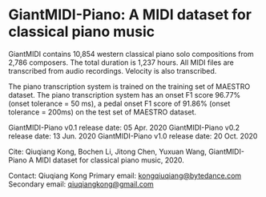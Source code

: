 # GiantMIDI-Piano: A MIDI dataset for classical piano music

GiantMIDI contains 10,854 western classical piano solo compositions from 2,786 composers. The total duration is 1,237 hours. All MIDI files are transcribed from audio recordings. Velocity is also transcribed.

The piano transcription system is trained on the training set of MAESTRO dataset. The piano transcription system has an onset F1 score 96.77% (onset tolerance = 50 ms), a pedal onset F1 score of 91.86% (onset tolerance = 200ms) on the test set of MAESTRO dataset.

GiantMIDI-Piano v0.1 release date: 05 Apr. 2020
GiantMIDI-Piano v0.2 release date: 13 Jun. 2020
GiantMIDI-Piano v1.0 release date: 20 Oct. 2020

Cite: Qiuqiang Kong, Bochen Li, Jitong Chen, Yuxuan Wang, GiantMIDI-Piano A MIDI dataset for classical piano music, 2020.

Contact: Qiuqiang Kong
Primary email: kongqiuqiang@bytedance.com
Secondary email: qiuqiangkong@gmail.com
